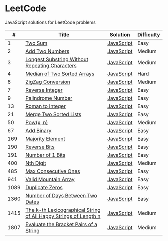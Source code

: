 # LeetCode

JavaScript solutions for LeetCode problems

| # | Title | Solution | Difficulty |
|---| ----- | -------- | ---------- |
| 1 | [Two Sum](https://leetcode.com/problems/two-sum/) | [JavaScript](./solutions/0001_two_sum.js) | Easy |
| 2 | [Add Two Numbers](https://leetcode.com/problems/add-two-numbers/) | [JavaScript](./solutions/0002_add_two_numbers.js) | Medium |
| 3 | [Longest Substring Without Repeating Characters](https://leetcode.com/problems/longest-substring-without-repeating-characters/) | [JavaScript](./solutions/0003_longest_substring_without_repeating_characters.js) | Medium |
| 4 | [Median of Two Sorted Arrays](https://leetcode.com/problems/median-of-two-sorted-arrays/) | [JavaScript](./solutions/0004_median_of_two_sorted_arrays.js) | Hard |
| 6 | [ZigZag Conversion](https://leetcode.com/problems/zigzag-conversion/) | [JavaScript](./solutions/0006_zigzag_conversion.js) | Medium |
| 7 | [Reverse Integer](https://leetcode.com/problems/reverse-integer/) | [JavaScript](./solutions/0007_reverse_integer.js) | Easy |
| 9 | [Palindrome Number](https://leetcode.com/problems/palindrome-number/) | [JavaScript](./solutions/0009_palindrome_number.js) | Easy |
| 13 | [Roman to Integer](https://leetcode.com/problems/roman-to-integer/) | [JavaScript](./solutions/0013_roman_to_integer.js) | Easy |
| 21 | [Merge Two Sorted Lists](https://leetcode.com/problems/merge-two-sorted-lists/) | [JavaScript](./solutions/0021_merge_two_sorted_lists.js) | Easy |
| 50 | [Pow(x, n)](https://leetcode.com/problems/powx-n/) | [JavaScript](./solutions/0050_powx_n.js) | Medium |
| 67 | [Add Binary](https://leetcode.com/problems/add-binary/) | [JavaScript](./solutions/0067_add_binary.js) | Easy |
| 169 | [Majority Element](https://leetcode.com/problems/majority-element/) | [JavaScript](./solutions/0169_majority_element.js) | Easy |
| 190 | [Reverse Bits](https://leetcode.com/problems/reverse-bits/) | [JavaScript](./solutions/0190_reverse_bits.js) | Easy |
| 191 | [Number of 1 Bits](https://leetcode.com/problems/number-of-1-bits/) | [JavaScript](./solutions/0191_number_of_1_bits.js) | Easy |
| 400 | [Nth Digit](https://leetcode.com/problems/nth-digit/) | [JavaScript](./solutions/0400_nth_digit.js) | Medium |
| 485 | [Max Consecutive Ones](https://leetcode.com/problems/max-consecutive-ones/) | [JavaScript](./solutions/0485_max_consecutive_ones.js) | Easy |
| 941 | [Valid Mountain Array](https://leetcode.com/problems/valid-mountain-array/) | [JavaScript](./solutions/0941_valid_mountain_array.js) | Easy |
| 1089 | [Duplicate Zeros](https://leetcode.com/problems/duplicate-zeros/) | [JavaScript](./solutions/1089_duplicate_zeros.js) | Easy |
| 1360 | [Number of Days Between Two Dates](https://leetcode.com/problems/number-of-days-between-two-dates/) | [JavaScript](./solutions/1360_number_of_days_between_two_dates.js) | Easy |
| 1415 | [The k-th Lexicographical String of All Happy Strings of Length n](https://leetcode.com/problems/the-k-th-lexicographical-string-of-all-happy-strings-of-length-n/) | [JavaScript](./solutions/1415_the_k_th_lexicographical_string_of_all_happy_strings_of_length_n.js) | Medium |
| 1807 | [Evaluate the Bracket Pairs of a String](https://leetcode.com/problems/evaluate-the-bracket-pairs-of-a-string/) | [JavaScript](./solutions/1807_evaluate_the_bracket_pairs_of_a_string.js) | Medium |

